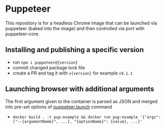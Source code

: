# Puppeteer

This repository is for a headless Chrome image that can be launched via puppeteer (baked into the image) and then controlled via port with puppeteer-core.

## Installing and publishing a specific version

- run `npm i puppeteer@{version}`
- commit changed package lock file
- create a PR and tag it with `v{version}` for example `v9.1.1`

## Launching browser with additional arguments

The first argument given to the container is parsed as JSON and merged into pre-set options of [puppeteer.launch](https://github.com/puppeteer/puppeteer/blob/v9.1.1/docs/api.md#puppeteerlaunchoptions) command

- `docker build . -t pup:example && docker run pup:example '{"args":["--{argumentName}", ...], "{optionName}": {value}, ...}'`
